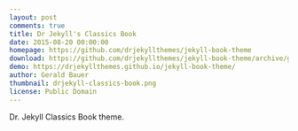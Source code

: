 ```yaml
---
layout: post
comments: true
title: Dr Jekyll's Classics Book
date: 2015-08-20 00:00:00
homepage: https://github.com/drjekyllthemes/jekyll-book-theme
download: https://github.com/drjekyllthemes/jekyll-book-theme/archive/gh-pages.zip
demo: https://drjekyllthemes.github.io/jekyll-book-theme/
author: Gerald Bauer
thumbnail: drjekyll-classics-book.png
license: Public Domain
---
```


Dr. Jekyll Classics Book theme.
